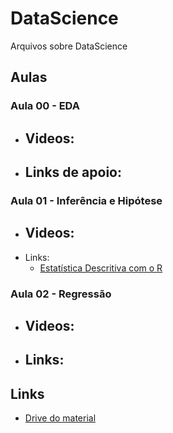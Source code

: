 # DataScience
Arquivos sobre DataScience

## Aulas

### Aula 00 - EDA

- Videos:
  -
- Links de apoio:
  - 
 
### Aula 01 - Inferência e Hipótese

- Videos:
  -
- Links:
  - [Estatística Descritiva com o R](https://rpubs.com/henriquealvarenga/350498)

### Aula 02 - Regressão

- Videos:
  -
- Links:
  -

## Links

- [Drive do material](https://drive.google.com/drive/folders/1yNgEp3QxxHztMBBmMxPLYfOyn3P2ROeq)
